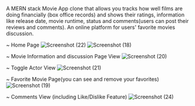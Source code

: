 A MERN stack Movie App clone that allows you tracks how well films are doing financially (box office records) and shows their ratings, information like release date, movie runtime, status and comments(users can post their reviews and comments). An online platform for users' favorite movies discussion.

~ Home Page
![Screenshot (22)](https://user-images.githubusercontent.com/41477167/93238598-4a803b80-f79f-11ea-840e-f9391a93f97f.png)
![Screenshot (18)](https://user-images.githubusercontent.com/41477167/93237888-58818c80-f79e-11ea-82f1-c580dfc00343.png)

~ Movie Information and discussion Page View
![Screenshot (20)](https://user-images.githubusercontent.com/41477167/93238103-9bdbfb00-f79e-11ea-8b9a-7525801ba90c.png)

~ Toggle Actor View
![Screenshot (21)](https://user-images.githubusercontent.com/41477167/93238232-cb8b0300-f79e-11ea-9bdb-115433bfe97c.png)

~ Favorite Movie Page(you can see and remove your favorites)
![Screenshot (19)](https://user-images.githubusercontent.com/41477167/93238387-fbd2a180-f79e-11ea-9393-5fd8d690c0b7.png)

~ Comments View (including Like/Dislike Feature)
![Screenshot (24)](https://user-images.githubusercontent.com/41477167/93238819-916e3100-f79f-11ea-9d2e-85321f945363.png)







